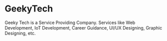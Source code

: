 # GeekyTech
Geeky Tech is a Service Providing Company. Services like Web Development, IoT Development, Career Guidance, UI/UX Designing, Graphic Designing, etc.
